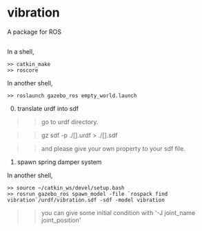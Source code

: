 # vibration
A package for ROS  

##
In a shell,
```
>> catkin_make
>> roscore
```
In another shell,
```
>> roslaunch gazebo_ros empty_world.launch
```
0. translate urdf into sdf
>> go to urdf directory. 
   
>> gz sdf -p ./[].urdf > ./[].sdf

>> and please give your own property to your sdf file.

1. spawn spring damper system

In another shell,
```
>> source ~/catkin_ws/devel/setup.bash
>> rosrun gazebo_ros spawn_model -file `rospack find vibration`/urdf/vibration.sdf -sdf -model vibration 

```
>> you can give some initial condition with '-J joint_name joint_position'

##

